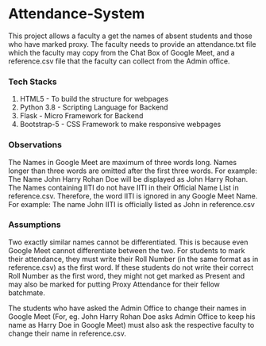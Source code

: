 # Attendance-System
This project allows a faculty a get the names of absent students and those who have marked proxy.
The faculty needs to provide an attendance.txt file which the faculty may copy from the Chat Box of Google Meet, and a reference.csv file that the faculty can collect from the Admin office.

### Tech Stacks
1. HTML5 - To build the structure for webpages
2. Python 3.8 - Scripting Language for Backend
3. Flask - Micro Framework for Backend
4. Bootstrap-5 - CSS Framework to make responsive webpages

### Observations
The Names in Google Meet are maximum of three words long. Names longer than three words are omitted after the first three words.
For example:
The Name John Harry Rohan Doe will be displayed as John Harry Rohan.
The Names containing IITI do not have IITI in their Official Name List in reference.csv. Therefore, the word IITI is ignored in any Google Meet Name.
For example:
The name John IITI is officially listed as John in reference.csv 

### Assumptions
Two exactly similar names cannot be differentiated. This is because even Google Meet cannot differentiate between the two.
For students to mark their attendance, they must write their Roll Number (in the same format as in reference.csv) as the first word.
If these students do not write their correct Roll Number as the first word, they might not get marked as Present and may also be marked for putting Proxy Attendance for their fellow batchmate.

The students who have asked the Admin Office to change their names in Google Meet (For, eg. John Harry Rohan Doe asks Admin Office to keep his name as Harry Doe in Google Meet) must also ask the respective faculty to change their name in reference.csv.